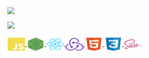 
<!--
**SirSgt/SirSgt** is a ✨ _special_ ✨ repository because its `README.md` (this file) appears on your GitHub profile.

Here are some ideas to get you started:

- 🔭 I’m currently working on ...
- 🌱 I’m currently learning ...
- 👯 I’m looking to collaborate on ...
- 🤔 I’m looking for help with ...
- 💬 Ask me about ...
- 📫 How to reach me: ...
- 😄 Pronouns: ...
- ⚡ Fun fact: ...
-->

<!-- <img align="right" width="400" height="400" src="https://media.tenor.com/qA9u4ETE66MAAAAC/hello-there-kenobi.gif"> -->

   ![](https://media.tenor.com/qA9u4ETE66MAAAAC/hello-there-kenobi.gif)
<!--    [![Codepen Badge](https://img.shields.io/badge/-Codepen-000?style=flat-square&logo=Codepen&logoColor=white&link=https://codepen.io/your-work)](https://codepen.io/your-work)
 -->
 

<!-- ## Stats

<div>
   <a href="https://github.com/joseanesemedo">
   <img height="180em" src="https://github-readme-stats.vercel.app/api?username=joseanesemedo&show_icons=true&theme=tokyonight&include_all_commits=true&count_private=true"/>
</div>

## Languages    -->

<div>
   <a href="https://github.com/joseanesemedo">
   <img height="180em" src="https://github-readme-stats-sigma-five.vercel.app/api/top-langs/?username=joseanesemedo&layout=compact&langs_count=7&theme=tokyonight"/>
</div>

<div style="display: inline_block"><br>
   <img align="center" alt="Js" height="30" width="40" src="https://raw.githubusercontent.com/devicons/devicon/master/icons/javascript/javascript-plain.svg">
   <img align="center" alt="Ts" height="30" width="40" src="https://github.com/devicons/devicon/blob/master/icons/nodejs/nodejs-plain.svg">
   <img align="center" alt="React" height="30" width="40" src="https://raw.githubusercontent.com/devicons/devicon/master/icons/react/react-original.svg">
   <img align="center" alt="Redux" height="30" width="40" src="https://raw.githubusercontent.com/devicons/devicon/master/icons/redux/redux-original.svg">
   <img align="center" alt="HTML" height="30" width="40" src="https://raw.githubusercontent.com/devicons/devicon/master/icons/html5/html5-original.svg">
   <img align="center" alt="CSS" height="30" width="40" src="https://raw.githubusercontent.com/devicons/devicon/master/icons/css3/css3-original.svg">
   <img align="center" alt="SCSS" height="30" width="40" src="https://raw.githubusercontent.com/devicons/devicon/master/icons/sass/sass-original.svg">
   <!--<img align="center" alt="SCSS" height="30" width="40" src="https://raw.githubusercontent.com/devicons/devicon/master/icons/materialui/materialui-original.svg">-->
   <!--<img align="center" alt="SCSS" height="30" width="40" src="https://raw.githubusercontent.com/devicons/devicon/master/icons/tailwindcss/tailwindcss-plain.svg">-->
</div>
 
